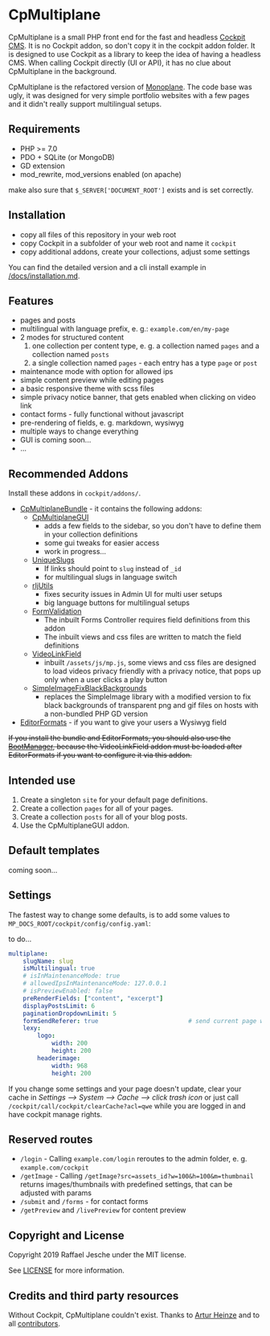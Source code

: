 # CpMultiplane

CpMultiplane is a small PHP front end for the fast and headless [Cockpit CMS][1]. It is no Cockpit addon, so don't copy it in the cockpit addon folder. It is designed to use Cockpit as a library to keep the idea of having a headless CMS. When calling Cockpit directly (UI or API), it has no clue about CpMultiplane in the background.

CpMultiplane is the refactored version of [Monoplane][8]. The code base was ugly, it was designed for very simple portfolio websites with a few pages and it didn't really support multilingual setups.


## Requirements

* PHP >= 7.0
* PDO + SQLite (or MongoDB)
* GD extension
* mod_rewrite, mod_versions enabled (on apache)

make also sure that `$_SERVER['DOCUMENT_ROOT']` exists and is set correctly.

## Installation

* copy all files of this repository in your web root
* copy Cockpit in a subfolder of your web root and name it `cockpit`
* copy additional addons, create your collections, adjust some settings

You can find the detailed version and a cli install example in [/docs/installation.md](/docs/installation.md).

## Features

* pages and posts
* multilingual with language prefix, e. g.: `example.com/en/my-page`
* 2 modes for structured content
  1. one collection per content type, e. g. a collection named `pages` and a collection named `posts`
  2. a single collection named `pages` - each entry has a type `page` or `post`
* maintenance mode with option for allowed ips
* simple content preview while editing pages
* a basic responsive theme with scss files
* simple privacy notice banner, that gets enabled when clicking on video link
* contact forms - fully functional without javascript
* pre-rendering of fields, e. g. markdown, wysiwyg
* multiple ways to change everything
* GUI is coming soon...
* ...

## Recommended Addons

Install these addons in `cockpit/addons/`.

* [CpMultiplaneBundle][9] - it contains the following addons:
  * [CpMultiplaneGUI][2]
    * adds a few fields to the sidebar, so you don't have to define them in your collection definitions
    * some gui tweaks for easier access
    * work in progress...
  * [UniqueSlugs][3]
    * If links should point to `slug` instead of `_id`
    * for multilingual slugs in language switch
  * [rljUtils][4]
    * fixes security issues in Admin UI for multi user setups
    * big language buttons for multilingual setups
  * [FormValidation][5]
    * The inbuilt Forms Controller requires field definitions from this addon
    * The inbuilt views and css files are written to match the field definitions
  * [VideoLinkField][6]
    * inbuilt `/assets/js/mp.js`, some views and css files are designed to load videos privacy friendly with a privacy notice, that pops up only when a user clicks a play button
  * [SimpleImageFixBlackBackgrounds][7]
    * replaces the SimpleImage library with a modified version to fix black backgrounds of transparent png and gif files on hosts with a non-bundled PHP GD version
* [EditorFormats][10] - if you want to give your users a Wysiwyg field

<del>If you install the bundle and EditorFormats, you should also use the [BootManager][11], because the VideoLinkField addon must be loaded after EditorFormats if you want to configure it via this addon.</del>

## Intended use

1. Create a singleton `site` for your default page definitions.
2. Create a collection `pages` for all of your pages.
3. Create a collection `posts` for all of your blog posts.
4. Use the CpMultiplaneGUI addon.

## Default templates

coming soon...

## Settings

The fastest way to change some defaults, is to add some values to `MP_DOCS_ROOT/cockpit/config/config.yaml`:

to do...

```yaml
multiplane:
    slugName: slug
    isMultilingual: true
    # isInMaintenanceMode: true
    # allowedIpsInMaintenanceMode: 127.0.0.1
    # isPreviewEnabled: false
    preRenderFields: ["content", "excerpt"]
    displayPostsLimit: 6
    paginationDropdownLimit: 5
    formSendReferer: true                         # send current page with the contact form
    lexy:
        logo:
            width: 200
            height: 200
        headerimage:
            width: 968
            height: 200
```

If you change some settings and your page doesn't update, clear your cache in *Settings --> System --> Cache --> click trash icon* or just call `/cockpit/call/cockpit/clearCache?acl=qwe` while you are logged in and have cockpit manage rights.

## Reserved routes

* `/login` - Calling `example.com/login` reroutes to the admin folder, e. g. `example.com/cockpit`
* `/getImage` - Calling `/getImage?src=assets_id?w=100&h=100&m=thumbnail` returns images/thumbnails with predefined settings, that can be adjusted with params
* `/submit` and `/forms` - for contact forms
* `/getPreview` and `/livePreview` for content preview


## Copyright and License

Copyright 2019 Raffael Jesche under the MIT license.

See [LICENSE][12] for more information.

## Credits and third party resources

Without Cockpit, CpMultiplane couldn't exist. Thanks to [Artur Heinze][16] and to all [contributors][17].

[1]: https://github.com/agentejo/cockpit/
[2]: https://github.com/raffaelj/cockpit_CpMultiplaneGUI
[3]: https://github.com/raffaelj/cockpit_UniqueSlugs
[4]: https://github.com/raffaelj/cockpit_rljUtils
[5]: https://github.com/raffaelj/cockpit_FormValidation
[6]: https://github.com/raffaelj/cockpit_VideoLinkField
[7]: https://github.com/raffaelj/cockpit_SimpleImageFixBlackBackgrounds
[8]: https://github.com/raffaelj/Monoplane
[9]: https://github.com/raffaelj/cockpit_CpMultiplaneBundle
[10]: https://github.com/pauloamgomes/CockpitCms-EditorFormats
[11]: https://github.com/raffaelj/cockpit_Bootmanager
[12]: https://github.com/raffaelj/CpMultiplane/blob/master/LICENSE
[16]: https://github.com/aheinze
[17]: https://github.com/agentejo/cockpit/graphs/contributors
